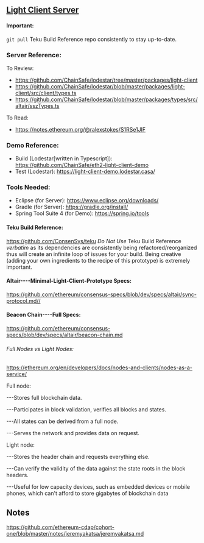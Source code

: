 ## [Light Client Server](https://github.com/jeyakatsa/teku/tree/master/light-client)

#### Important:
`git pull` Teku Build Reference repo consistently to stay up-to-date.

### Server Reference:
To Review: 
- https://github.com/ChainSafe/lodestar/tree/master/packages/light-client
- https://github.com/ChainSafe/lodestar/blob/master/packages/light-client/src/client/types.ts
- https://github.com/ChainSafe/lodestar/blob/master/packages/types/src/altair/sszTypes.ts

To Read: 
- https://notes.ethereum.org/@ralexstokes/S1RSe1JlF

### Demo Reference:
- Build (Lodestar[written in Typescript]): https://github.com/ChainSafe/eth2-light-client-demo
- Test (Lodestar): https://light-client-demo.lodestar.casa/

### Tools Needed:
- Eclipse (for Server): https://www.eclipse.org/downloads/
- Gradle (for Server): https://gradle.org/install/
- Spring Tool Suite 4 (for Demo): https://spring.io/tools

#### Teku Build Reference:
https://github.com/ConsenSys/teku
*Do Not Use* Teku Build Reference *verbatim* as its dependencies are consistently being refactored/reorganized thus will create an infinite loop of issues for your build.
Being creative (adding your own ingredients to the recipe of this prototype) is extremely important. 

#### Altair----Minimal-Light-Client-Prototype Specs:
https://github.com/ethereum/consensus-specs/blob/dev/specs/altair/sync-protocol.md//

#### Beacon Chain----Full Specs:
https://github.com/ethereum/consensus-specs/blob/dev/specs/altair/beacon-chain.md

###### Full Nodes vs Light Nodes:
https://ethereum.org/en/developers/docs/nodes-and-clients/nodes-as-a-service/

Full node:

---Stores full blockchain data.

---Participates in block validation, verifies all blocks and states.

---All states can be derived from a full node.

---Serves the network and provides data on request.

Light node:

---Stores the header chain and requests everything else.

---Can verify the validity of the data against the state roots in the block headers.

---Useful for low capacity devices, such as embedded devices or mobile phones, which can't afford to store gigabytes of blockchain data

## Notes 
https://github.com/ethereum-cdap/cohort-one/blob/master/notes/jeremyakatsa/jeremyakatsa.md
